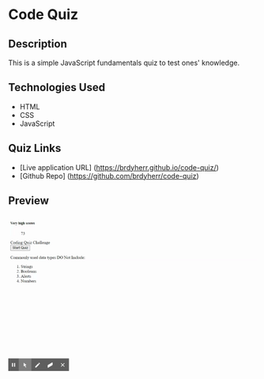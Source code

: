 # Code Quiz

## Description

This is a simple JavaScript fundamentals quiz to test ones' knowledge.

## Technologies Used

- HTML
- CSS
- JavaScript

## Quiz Links

- [Live application URL] (https://brdyherr.github.io/code-quiz/)
- [Github Repo] (https://github.com/brdyherr/code-quiz)

## Preview

![GIF](./assets/code-quiz.gif)
